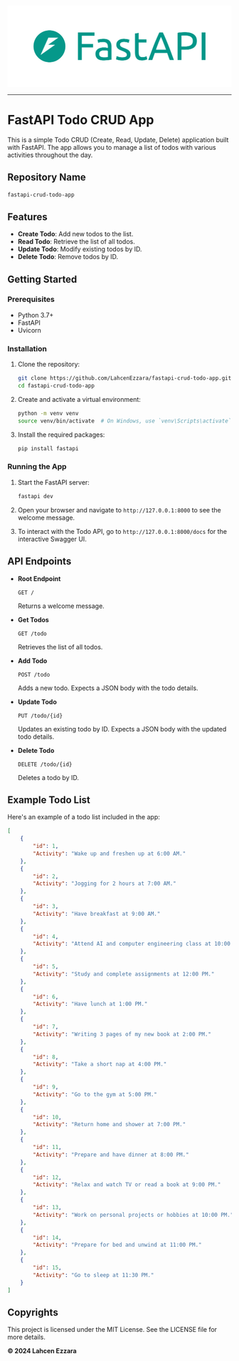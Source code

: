 ![FastAPI Logo](https://raw.githubusercontent.com/LahcenEzzara/fastapi-getting-started/main/fastapi.png)

---

# FastAPI Todo CRUD App

This is a simple Todo CRUD (Create, Read, Update, Delete) application built with FastAPI. The app allows you to manage a list of todos with various activities throughout the day.

## Repository Name

`fastapi-crud-todo-app`

## Features

- **Create Todo**: Add new todos to the list.
- **Read Todo**: Retrieve the list of all todos.
- **Update Todo**: Modify existing todos by ID.
- **Delete Todo**: Remove todos by ID.

## Getting Started

### Prerequisites

- Python 3.7+
- FastAPI
- Uvicorn

### Installation

1. Clone the repository:

   ```bash
   git clone https://github.com/LahcenEzzara/fastapi-crud-todo-app.git
   cd fastapi-crud-todo-app
   ```

2. Create and activate a virtual environment:

   ```bash
   python -m venv venv
   source venv/bin/activate  # On Windows, use `venv\Scripts\activate`
   ```

3. Install the required packages:

   ```bash
   pip install fastapi
   ```

### Running the App

1. Start the FastAPI server:

   ```bash
   fastapi dev
   ```

2. Open your browser and navigate to `http://127.0.0.1:8000` to see the welcome message.

3. To interact with the Todo API, go to `http://127.0.0.1:8000/docs` for the interactive Swagger UI.

## API Endpoints

- **Root Endpoint**

  ```http
  GET /
  ```

  Returns a welcome message.

- **Get Todos**

  ```http
  GET /todo
  ```

  Retrieves the list of all todos.

- **Add Todo**

  ```http
  POST /todo
  ```

  Adds a new todo. Expects a JSON body with the todo details.

- **Update Todo**

  ```http
  PUT /todo/{id}
  ```

  Updates an existing todo by ID. Expects a JSON body with the updated todo details.

- **Delete Todo**

  ```http
  DELETE /todo/{id}
  ```

  Deletes a todo by ID.

## Example Todo List

Here's an example of a todo list included in the app:

```json
[
    {
        "id": 1,
        "Activity": "Wake up and freshen up at 6:00 AM."
    },
    {
        "id": 2,
        "Activity": "Jogging for 2 hours at 7:00 AM."
    },
    {
        "id": 3,
        "Activity": "Have breakfast at 9:00 AM."
    },
    {
        "id": 4,
        "Activity": "Attend AI and computer engineering class at 10:00 AM."
    },
    {
        "id": 5,
        "Activity": "Study and complete assignments at 12:00 PM."
    },
    {
        "id": 6,
        "Activity": "Have lunch at 1:00 PM."
    },
    {
        "id": 7,
        "Activity": "Writing 3 pages of my new book at 2:00 PM."
    },
    {
        "id": 8,
        "Activity": "Take a short nap at 4:00 PM."
    },
    {
        "id": 9,
        "Activity": "Go to the gym at 5:00 PM."
    },
    {
        "id": 10,
        "Activity": "Return home and shower at 7:00 PM."
    },
    {
        "id": 11,
        "Activity": "Prepare and have dinner at 8:00 PM."
    },
    {
        "id": 12,
        "Activity": "Relax and watch TV or read a book at 9:00 PM."
    },
    {
        "id": 13,
        "Activity": "Work on personal projects or hobbies at 10:00 PM."
    },
    {
        "id": 14,
        "Activity": "Prepare for bed and unwind at 11:00 PM."
    },
    {
        "id": 15,
        "Activity": "Go to sleep at 11:30 PM."
    }
]
```

## Copyrights

This project is licensed under the MIT License. See the LICENSE file for more details.

**© 2024 Lahcen Ezzara**
```
